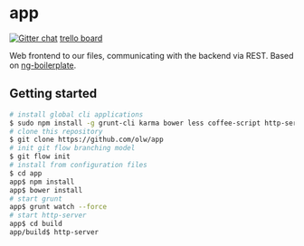 app
===
[![Gitter chat](https://badges.gitter.im/olw.png)](https://gitter.im/olw) [trello board](https://trello.com/b/QVlNFXdz/project-board)

Web frontend to our files, communicating with the backend via REST. Based on [ng-boilerplate](https://github.com/ngbp/ngbp).

Getting started
---------------

```bash
# install global cli applications
$ sudo npm install -g grunt-cli karma bower less coffee-script http-server
# clone this repository
$ git clone https://github.com/olw/app
# init git flow branching model
$ git flow init
# install from configuration files
$ cd app
app$ npm install
app$ bower install
# start grunt
app$ grunt watch --force
# start http-server
app$ cd build
app/build$ http-server
```
